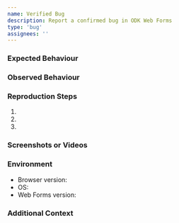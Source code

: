```yaml
---
name: Verified Bug
description: Report a confirmed bug in ODK Web Forms
type: 'bug'
assignees: ''
---
```


### Expected Behaviour

<!-- A clear and concise description of what you expected to happen. -->

### Observed Behaviour

<!-- A clear and concise description of what actually happened, including any error messages. -->

### Reproduction Steps

<!-- Provide a clear, step-by-step guide to reproduce the bug. -->

1.
2.
3.

### Screenshots or Videos

<!-- Add any relevant screenshots, videos, or links to help illustrate the issue. -->

### Environment

- Browser version:
- OS:
- Web Forms version:

### Additional Context

<!-- Any other details, such as device info, network conditions, or related forum discussions? -->
